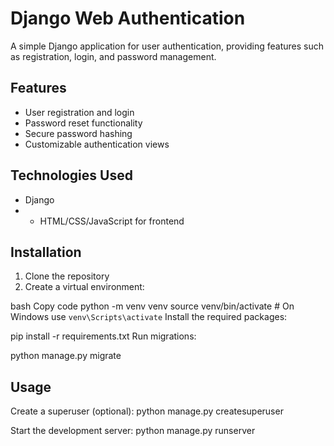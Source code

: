# Django Web Authentication

A simple Django application for user authentication, providing features such as registration, login, and password management.

## Features

- User registration and login
- Password reset functionality
- Secure password hashing
- Customizable authentication views

## Technologies Used

- Django
- - HTML/CSS/JavaScript for frontend

## Installation

1. Clone the repository
2. Create a virtual environment:

bash
Copy code
python -m venv venv
source venv/bin/activate  # On Windows use `venv\Scripts\activate`
Install the required packages:

pip install -r requirements.txt
Run migrations:

python manage.py migrate

## Usage

Create a superuser (optional):
python manage.py createsuperuser

Start the development server:
python manage.py runserver
